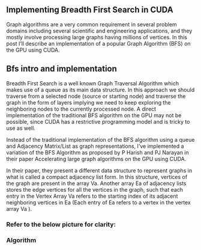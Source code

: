 ## Implementing Breadth First Search in CUDA

Graph algorithms are  a very common requirement in several problem domains including several scientific and engineering applications, and they mostly involve  processing large graphs having millions of vertices. In this post I’ll describe an implementation of a popular Graph Algorithm (BFS) on the GPU using CUDA.

## Bfs intro and implementation
Breadth First Search is a well known Graph Traversal Algorithm which makes use of a queue as its main data structure. In this approach we should  traverse from a selected node (source or starting node) and traverse the graph in the form of layers implying we need to keep exploring the neighboring nodes to the currently processed node. A direct implementation of the traditional BFS algorithm on the GPU may not be possible, since CUDA has a restrictive programming model and is tricky to use as well.

Instead of the traditional implementation of the BFS algorithm using a queue and Adjacency Matrix/List as graph representations, I’ve implemented a variation of the BFS Algorithm as proposed by P Harish and PJ Narayan in their paper Accelerating large graph algorithms on the GPU using CUDA.

In their paper, they present a different data structure to represent graphs in what is called a compact adjacency list form. In this structure, vertices of the graph are present in the array  Va. Another array  Ea of adjacency lists stores the edge vertices for all the vertices in the graph, such that each entry in the Vertex Array  Va refers to the starting index of its adjacent neighboring vertices in  Ea (Each entry of  Ea refers to a vertex in the vertex array Va ).

### Refer to the below picture for clarity:
### Algorithm
